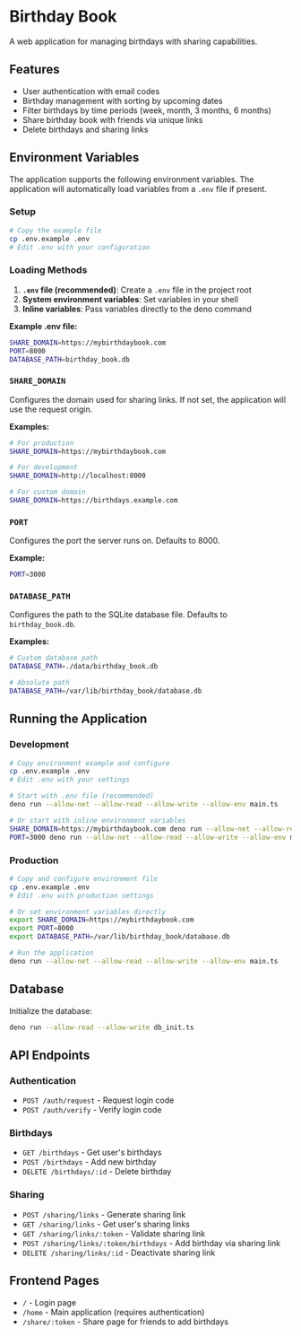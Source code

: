 # Birthday Book

A web application for managing birthdays with sharing capabilities.

## Features

- User authentication with email codes
- Birthday management with sorting by upcoming dates
- Filter birthdays by time periods (week, month, 3 months, 6 months)
- Share birthday book with friends via unique links
- Delete birthdays and sharing links

## Environment Variables

The application supports the following environment variables. The application will automatically load variables from a `.env` file if present.

### Setup
```bash
# Copy the example file
cp .env.example .env
# Edit .env with your configuration
```

### Loading Methods
1. **`.env` file (recommended)**: Create a `.env` file in the project root
2. **System environment variables**: Set variables in your shell
3. **Inline variables**: Pass variables directly to the deno command

**Example .env file:**
```bash
SHARE_DOMAIN=https://mybirthdaybook.com
PORT=8000
DATABASE_PATH=birthday_book.db
```

### `SHARE_DOMAIN`
Configures the domain used for sharing links. If not set, the application will use the request origin.

**Examples:**
```bash
# For production
SHARE_DOMAIN=https://mybirthdaybook.com

# For development
SHARE_DOMAIN=http://localhost:8000

# For custom domain
SHARE_DOMAIN=https://birthdays.example.com
```

### `PORT`
Configures the port the server runs on. Defaults to 8000.

**Example:**
```bash
PORT=3000
```

### `DATABASE_PATH`
Configures the path to the SQLite database file. Defaults to `birthday_book.db`.

**Examples:**
```bash
# Custom database path
DATABASE_PATH=./data/birthday_book.db

# Absolute path
DATABASE_PATH=/var/lib/birthday_book/database.db
```

## Running the Application

### Development
```bash
# Copy environment example and configure
cp .env.example .env
# Edit .env with your settings

# Start with .env file (recommended)
deno run --allow-net --allow-read --allow-write --allow-env main.ts

# Or start with inline environment variables
SHARE_DOMAIN=https://mybirthdaybook.com deno run --allow-net --allow-read --allow-write --allow-env main.ts
PORT=3000 deno run --allow-net --allow-read --allow-write --allow-env main.ts
```

### Production
```bash
# Copy and configure environment file
cp .env.example .env
# Edit .env with production settings

# Or set environment variables directly
export SHARE_DOMAIN=https://mybirthdaybook.com
export PORT=8000
export DATABASE_PATH=/var/lib/birthday_book/database.db

# Run the application
deno run --allow-net --allow-read --allow-write --allow-env main.ts
```

## Database

Initialize the database:
```bash
deno run --allow-read --allow-write db_init.ts
```

## API Endpoints

### Authentication
- `POST /auth/request` - Request login code
- `POST /auth/verify` - Verify login code

### Birthdays
- `GET /birthdays` - Get user's birthdays
- `POST /birthdays` - Add new birthday
- `DELETE /birthdays/:id` - Delete birthday

### Sharing
- `POST /sharing/links` - Generate sharing link
- `GET /sharing/links` - Get user's sharing links
- `GET /sharing/links/:token` - Validate sharing link
- `POST /sharing/links/:token/birthdays` - Add birthday via sharing link
- `DELETE /sharing/links/:id` - Deactivate sharing link

## Frontend Pages

- `/` - Login page
- `/home` - Main application (requires authentication)
- `/share/:token` - Share page for friends to add birthdays

